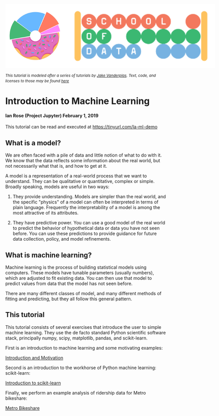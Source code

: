 <div style="display: flex; width: 100%">
    <img style="height: 200px" src=./images/pink-donut-logo.png />
    <img style="height: 200px" src=./images/schoolofdata-logo.png />
</div>

<small><i>This tutorial is modeled after a series of tutorials by [Jake Vanderplas](http://www.vanderplas.com). Text, code, and licenses to those may be found [here](https://github.com/jakevdp)</i></small>

# Introduction to Machine Learning
#### Ian Rose (Project Jupyter) February 1, 2019

This tutorial can be read and executed at https://tinyurl.com/la-ml-demo

## What is a model?

We are often faced with a pile of data and little notion of what to do with it.
We know that the data reflects some information about the real world, but not necessarily what that is, and how to get at it.

A model is a representation of a real-world process that we want to understand.
They can be qualitative or quantitative, complex or simple.
Broadly speaking, models are useful in two ways:

1. They provide understanding. Models are simpler than the real world, and the specific "physics" of a model can often be interpreted in terms of plain language. Frequently the interpretability of a model is among the most attractive of its attributes.

2. They have predictive power. You can use a good model of the real world to predict the behavior of hypothetical data or data you have not seen before. You can use these predictions to provide guidance for future data collection, policy, and model refinements.

## What is machine learning?

Machine learning is the process of building statistical models using computers.
These models have tunable parameters (usually numbers), which are adjusted to fit existing data.
You can then use that model to predict values from data that the model has not seen before.

There are many different classes of model, and many different methods of fitting and predicting, but they all follow this general pattern.

## This tutorial

This tutorial consists of several exercises that introduce the user to simple machine learning.
They use the de facto standard Python scientific software stack,
principally numpy, scipy, matplotlib, pandas, and scikit-learn.

First is an introduction to machine learning and some motivating examples:

[Introduction and Motivation](./notebooks/01-motivation-regression-classification.ipynb)

Second is an introduction to the workhorse of Python machine learning: scikit-learn:

[Introduction to scikit-learn](./notebooks/02-introducing-sklearn.ipynb)

Finally, we perform an example analysis of ridership data for Metro bikeshare:

[Metro Bikeshare](./notebooks/03-metro-bikeshare-regression.ipynb)